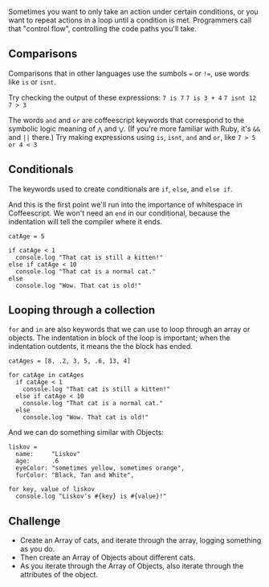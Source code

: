 Sometimes you want to only take an action under certain conditions, or you want to repeat actions in a loop until a condition is met.
Programmers call that "control flow", controlling the code paths you'll take.

## Comparisons
Comparisons that in other languages use the sumbols `=` or `!=`, use words like `is` or `isnt`.

Try checking the output of these expressions:
`7 is 7`
`7 is 3 + 4`
`7 isnt 12`
`7 > 3`

The words `and` and `or` are coffeescript keywords that correspond to the symbolic logic meaning of `⋀` and `⋁`. (If you're more familiar with Ruby, it's `&&` and `||` there.)
Try making expressions using `is`, `isnt`, `and` and `or`, like
`7 > 5 or 4 < 3`

## Conditionals
The keywords used to create conditionals are `if`, `else`, and `else if`.

And this is the first point we'll run into the importance of whitespace in Coffeescript. We won't need an `end` in our conditional, because the indentation will tell the compiler where it ends.

```
catAge = 5

if catAge < 1
  console.log "That cat is still a kitten!"
else if catAge < 10
  console.log "That cat is a normal cat."
else
  console.log "Wow. That cat is old!"
```

## Looping through a collection
`for` and `in` are also keywords that we can use to loop through an array or objects.
The indentation in block of the loop is important; when the indentation outdents, it means the the block has ended.

```
catAges = [8, .2, 3, 5, .6, 13, 4]

for catAge in catAges
  if catAge < 1
    console.log "That cat is still a kitten!"
  else if catAge < 10
    console.log "That cat is a normal cat."
  else
    console.log "Wow. That cat is old!"
```

And we can do something similar with Objects:
```
liskov =
  name:     "Liskov"
  age:      .6
  eyeColor: "sometimes yellow, sometimes orange",
  furColor: "Black, Tan and White",

for key, value of liskov
  console.log "Liskov's #{key} is #{value}!"
```

## Challenge

- Create an Array of cats, and iterate through the array, logging something as you do.
- Then create an Array of Objects about different cats.
- As you iterate through the Array of Objects, also iterate through the attributes of the object.
